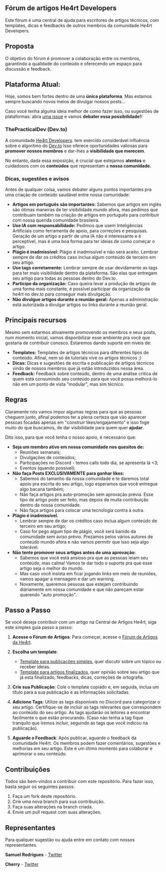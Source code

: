 ## Fórum de artigos He4rt Developers

Este fórum é uma central de ajuda para escritores de artigos técnicos, com templates, dicas e feedbacks de outros membros da comunidade He4rt Developers.

## Proposta

O objetivo do fórum é promover a colaboração entre os membros, garantindo a qualidade do conteúdo e oferecendo um espaço para discussão e feedback.

## Plataforma Atual:

Hoje, somos bem fortes dentro de uma **única plataforma**. Mas estamos sempre buscando novos meios de divulgar nossos posts... 

Caso você tenha alguma ideia melhor de como fazer isso, ou sugestões de plataformas: abra [uma issue](https://github.com/he4rt/artigos-tech/issues/new) e vamos **debater essa possibilidade!**!


### ThePracticalDev  (Dev.to)

A comunidade <a href="https://dev.to/he4rt" target="_blank">He4rt Developers</a>. tem exercido considerável influência sobre o algoritmo do <a href="https://dev.to/" target="_blank">Dev.to</a> Isso oferece oportunidades valiosas para **promover nossos membros** e dar-lhes a **visibilidade que merecem**.

No entanto, dada essa exposição, é crucial que estejamos **atentos** e cuidadosos com os **conteúdos** que representam a **nossa comunidade.**

### Dicas, sugestões e avisos

Antes de qualquer coisa, vamos debater alguns pontos importantes pra uma criação de conteúdo saudável entre nossa comunidade: 

* **Artigos em português são importantes:** Sabemos que artigos em inglês são ótimas maneiras de ter visibilidade mundo afora, mas pedimos que contribuam também na criação de artigos em português para contribuir com nossa querida comunidade brasileira.
* **Use IA com responsabilidade:** Pedimos que usem Inteligências Artificiais como ferramenta de apoio, para correções e pesquisas. Geração de um artigo a partir de uma IA não é interessante e é perceptível, mas é uma boa forma para ter ideias de como começar o artigo.
* **Plágio é inadmissível:** Plágio é inadmissível e não será aceito. Lembrar sempre de dar os créditos caso inclua algum conteúdo de terceiro em seu artigo.
* **Use tags corretamente:** Lembrar sempre de usar devidamente as tags para ter mais visibilidade dentro da plataforma. São elas que entregam seu artigo para todas as pessoas dentro do Dev.to.
* **Participe da organização:** Caso queira levar a produção de artigos de uma forma mais constante, é possível participar da organização da he4rt no dev.to para conseguir mais divulgação.
* **Não divulgue artigos durante a reunião geral:** Apenas a administração está autorizada a divulgar artigos ou links durante a reunião geral.

## Principais recursos 

Mesmo sem estarmos ativamente promovendo os membros e seus posts, num momento inicial, vamos disponbilizar esse ambiente pra você que gostaria de contribuir conosco. Estaremos dando suporte em níveis de: 

* **Templates:** Templates de artigos técnicos para diferentes tipos de conteúdo. Afinal, nem só de tutoriais vive os artigos técnicos ;)
* **Dicas:** Dicas e sugestões de escrita e publicação de artigos técnicos vindo de nossos membros que já estão introduzidos nessa área.
* **Feedback:** Feedback sobre conteúdo, dentro de uma análise critica de quem está consumindo seu conteúdo para que você possa melhorá-lo não em um ponto de vista "modular", mas sim técnico.

## Regras

Claramente nós vamos impor algumas regras para que as pessoas cheguem junto, afinal podemos ter a plena certeza que vão aparecer pessoas focadas apenas em "construir likes/engajamento" e isso foge muito do que buscamos, de dar visibilidade para quem quer **ajudar**.

Dito isso, para que você tenha o nosso apoio, é necessário que: 

* **Seja um membro ativo em nossa comunidade nos quesitos de:**
	* Reuniões semanais;
	* Divulgações de conteúdos;
	* Participações no Discord - temos calls todo dia, se apresenta lá <3;
	* Eventos (quando possível);
* **Não faça Posts EXCLUSIVAMENTE para ganhar likes:** 
	* Sabemos do tamanho da nossa comunidade e te daremos total apoio pra escrita do seu artigo, logo esperamos que você entregue algo bacana também;
	* Não faça artigos pra auto-promoção sem aprovação prévia. Esse tipo de artigo pode ser feito, mas depois de muita contribuição dentro da nossa comunidade.
	* Não faça artigos para colocar uma tecnologia contra à outra. 
* **Plágio é inadmissível.** 
	* Lembrar sempre de dar os créditos caso inclua algum conteúdo de terceiro em seu artigo;
	* Caso for pego algum tipo de plágio, você será banido da comunidade sem aviso prévio. Prezamos pelos vários autores de conteúdo mundo afora e não vamos permitir que isso seja algo tolerável.
* **Não tente promover seus artigos antes de uma aprovação:**
	* Sabemos que você está ansioso pra que as pessoas leiam seu conteúdo, mas calma! Vamos te dar todo o suporte pra que esse artigo seja o melhor do mundo. 
	* Mas caso você insista em ficar jogando links em meio de reuniões, vamos apagar a mensagem e dar um warning.
	* Novamente, queremos pessoas que estejam contribuindo diáriamente em nossa comunidade e que não pareçam estar querendo "auto promoção".

## Passo a Passo

Se você deseja contribuir com um artigo na Central de Artigos He4rt, siga este simples guia passo a passo:

1. **Acesse o Fórum de Artigos**: Para começar, acesse o <a href="https://discord.com/channels/452926217558163456/1155162779951579327" target="_blank">Fórum de Artigos da He4rt</a>.

2. **Escolha um template**: 
   - [Template para publicações simples](https://github.com/he4rt/artigos-tech/blob/main/templates/forum-post-simple.md), quer discutir sobre um tópico ou receber ideias.
   - [Template para artigos finalizados](https://github.com/he4rt/artigos-tech/blob/main/templates/forum-post-done.md), quer opinião sobre seu artigo que já esta finalizado, feedbacks, dicas, correções de ortografia.
   
3. **Crie sua Publicação**: Cole o template copiado e, em seguida, inclua um título para a sua publicação e as informações solicitadas. 

4. **Adicione Tags**: Utilize as tags disponíveis no Discord para categorizar o seu artigo. Certifique-se de incluir as tags relevantes que correspondem ao conteúdo do seu artigo. As tags ajudarão os leitores a encontrar facilmente o que estão procurando.
(Caso não tenha a tag fique tranquilo que iremos incluir, seguindo as tags que você indicou na publicação).

1. **Aguarde o Feedback**: Após publicar, aguarde o feedback da comunidade He4rt. Os membros podem fazer comentários, sugestões e melhorias em seu artigo. Este é um ótimo momento para colaborar e aprimorar o seu conteúdo.


## Contribuições

Todos são bem-vindos a contribuir com este repositório. Para fazer isso, basta seguir os seguintes passos:

1. Faça um fork deste repositório.
2. Crie uma nova branch para sua contribuição.
3. Faça suas alterações na branch criada.
4. Envie um pull request com suas alterações.

## Representantes
Para qualquer sugestão ou ajuda entre em contato com nossos representantes.

**Samuel Rodrigues** - [Twitter](https://twitter.com/samucadev)

**Cherry** - [Twitter](https://twitter.com/cherry_ramatis)